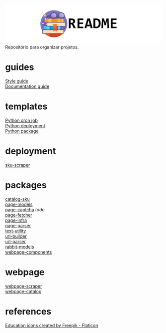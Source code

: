 <picture>
  <source media="(prefers-color-scheme: dark)" srcset="https://github.com/la-catalog/README/raw/main/res/readme_dark.png">
  <img alt="Shows an illustrated sun in light color mode and a moon with stars in dark color mode." src="https://github.com/la-catalog/README/raw/main/res/readme_light.png">
</picture>  
Repositório para organizar projetos.  

# guides
[Style guide](/STYLE_GUIDE.md)  
[Documentation guide](/DOCUMENTATION_GUIDE.md)

# templates
[Python cron job](https://github.com/thiagola92/python-cronjob)  
[Python deployment](https://github.com/thiagola92/python-deployment)  
[Python package](https://github.com/thiagola92/python-package)  

# deployment
[sku-scraper](https://github.com/thiagola92/sku-scraper)  

# packages
[catalog-sku](https://github.com/thiagola92/catalog-sku)  
[page-models](https://github.com/thiagola92/page-models)  
[page-captcha](https://github.com/thiagola92/page-captcha) *todo*  
[page-fetcher](https://github.com/thiagola92/page-fetcher)  
[page-infra](https://github.com/thiagola92/page-infra)  
[page-parser](https://github.com/thiagola92/page-parser)  
[text-utility](https://github.com/thiagola92/text-utility)  
[url-builder](https://github.com/thiagola92/url-builder)  
[url-parser](https://github.com/thiagola92/url-parser)  
[rabbit-models](https://github.com/thiagola92/rabbit-models)  
[webpage-components](https://github.com/thiagola92/webpage-components)  

# webpage
[webpage-scraper](https://github.com/thiagola92/webpage-scraper)  
[webpage-catalog](https://github.com/thiagola92/webpage-catalog)  

# references
<a href="https://www.flaticon.com/free-icons/education" title="education icons">Education icons created by Freepik - Flaticon</a>  
